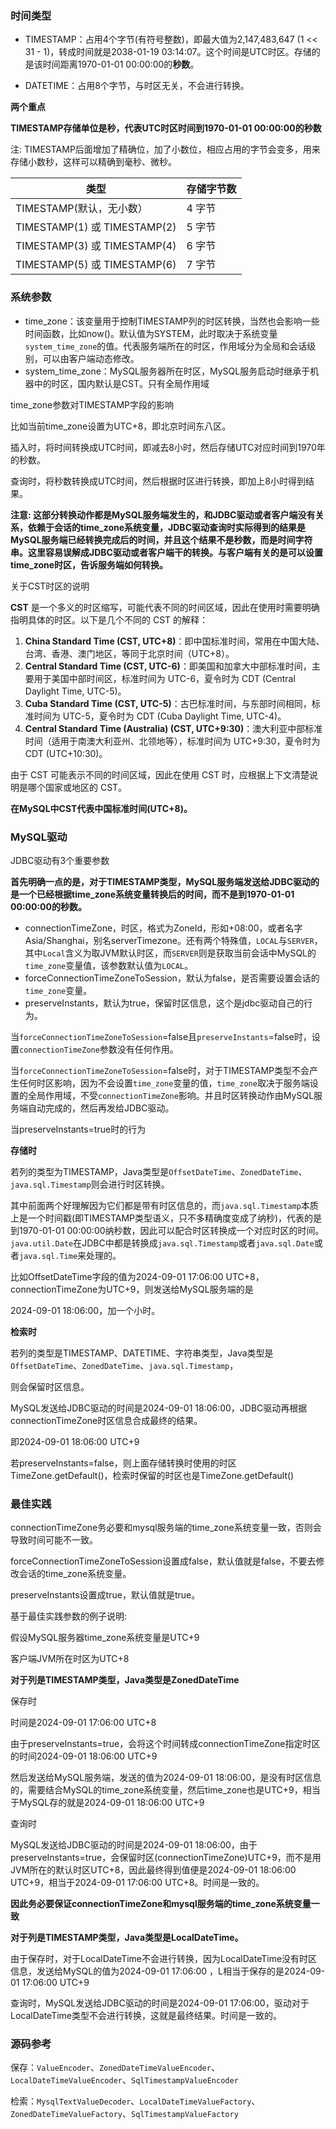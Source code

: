### 时间类型

* TIMESTAMP：占用4个字节(有符号整数)，即最大值为2,147,483,647 (1 << 31 - 1)，转成时间就是2038-01-19 03:14:07。这个时间是UTC时区。存储的是该时间距离1970-01-01 00:00:00的**秒数**。

* DATETIME：占用8个字节，与时区无关，不会进行转换。

**两个重点**

**TIMESTAMP存储单位是秒，代表UTC时区时间到1970-01-01 00:00:00的秒数**

注: TIMESTAMP后面增加了精确位，加了小数位，相应占用的字节会变多，用来存储小数秒，这样可以精确到毫秒、微秒。

| 类型                         | 存储字节数 |
| ---------------------------- | ---------- |
| TIMESTAMP(默认，无小数）     | 4 字节     |
| TIMESTAMP(1) 或 TIMESTAMP(2) | 5 字节     |
| TIMESTAMP(3) 或 TIMESTAMP(4) | 6 字节     |
| TIMESTAMP(5) 或 TIMESTAMP(6) | 7 字节     |

### 系统参数

* time_zone：该变量用于控制TIMESTAMP列的时区转换，当然也会影响一些时间函数，比如now()。默认值为SYSTEM，此时取决于系统变量`system_time_zone`的值。代表服务端所在的时区，作用域分为全局和会话级别，可以由客户端动态修改。
* system_time_zone：MySQL服务器所在时区，MySQL服务启动时继承于机器中的时区，国内默认是CST。只有全局作用域

time_zone参数对TIMESTAMP字段的影响

比如当前time_zone设置为UTC+8，即北京时间东八区。

插入时，将时间转换成UTC时间，即减去8小时，然后存储UTC对应时间到1970年的秒数。

查询时，将秒数转换成UTC时间，然后根据时区进行转换，即加上8小时得到结果。

**注意: 这部分转换动作都是MySQL服务端发生的，和JDBC驱动或者客户端没有关系，依赖于会话的time_zone系统变量，JDBC驱动查询时实际得到的结果是MySQL服务端已经转换完成后的时间，并且这个结果不是秒数，而是时间字符串。这里容易误解成JDBC驱动或者客户端干的转换。与客户端有关的是可以设置time_zone时区，告诉服务端如何转换。**

关于CST时区的说明

**CST** 是一个多义的时区缩写，可能代表不同的时间区域，因此在使用时需要明确指明具体的时区。以下是几个不同的 CST 的解释：

1. **China Standard Time (CST, UTC+8)**：即中国标准时间，常用在中国大陆、台湾、香港、澳门地区，等同于北京时间（UTC+8）。
2. **Central Standard Time (CST, UTC-6)**：即美国和加拿大中部标准时间，主要用于美国中部时间区，标准时间为 UTC-6，夏令时为 CDT (Central Daylight Time, UTC-5)。
3. **Cuba Standard Time (CST, UTC-5)**：古巴标准时间，与东部时间相同，标准时间为 UTC-5，夏令时为 CDT (Cuba Daylight Time, UTC-4)。
4. **Central Standard Time (Australia) (CST, UTC+9:30)**：澳大利亚中部标准时间（适用于南澳大利亚州、北领地等），标准时间为 UTC+9:30，夏令时为 CDT (UTC+10:30)。

由于 CST 可能表示不同的时间区域，因此在使用 CST 时，应根据上下文清楚说明是哪个国家或地区的 CST。

**在MySQL中CST代表中国标准时间(UTC+8)。**

### MySQL驱动

JDBC驱动有3个重要参数

**首先明确一点的是，对于TIMESTAMP类型，MySQL服务端发送给JDBC驱动的是一个已经根据time_zone系统变量转换后的时间，而不是到1970-01-01 00:00:00的秒数。**

* connectionTimeZone，时区，格式为ZoneId，形如+08:00，或者名字Asia/Shanghai，别名serverTimezone。还有两个特殊值，`LOCAL`与`SERVER`，其中`Local`含义为取JVM默认时区，而`SERVER`则是获取当前会话中MySQL的`time_zone`变量值，该参数默认值为`LOCAL`。
* forceConnectionTimeZoneToSession，默认为false，是否需要设置会话的`time_zone`变量。
* preserveInstants，默认为true，保留时区信息，这个是jdbc驱动自己的行为。

当`forceConnectionTimeZoneToSession`=false且`preserveInstants`=false时，设置`connectionTimeZone`参数没有任何作用。

当`forceConnectionTimeZoneToSession`=false时，对于TIMESTAMP类型不会产生任何时区影响，因为不会设置`time_zone`变量的值，`time_zone`取决于服务端设置的全局作用域，不受`connectionTimeZone`影响。并且时区转换动作由MySQL服务端自动完成的，然后再发给JDBC驱动。

当preserveInstants=true时的行为

**存储时**

若列的类型为TIMESTAMP，Java类型是`OffsetDateTime`、`ZonedDateTime`、`java.sql.Timestamp`则会进行时区转换。

其中前面两个好理解因为它们都是带有时区信息的，而`java.sql.Timestamp`本质上是一个时间戳(即TIMESTAMP类型语义，只不多精确度变成了纳秒)，代表的是到1970-01-01 00:00:00纳秒数，因此可以配合时区转换成一个对应时区的时间。`java.util.Date`在JDBC中都是转换成`java.sql.Timestamp`或者`java.sql.Date`或者`java.sql.Time`来处理的。

比如OffsetDateTime字段的值为2024-09-01 17:06:00 UTC+8，connectionTimeZone为UTC+9，则发送给MySQL服务端的是

2024-09-01 18:06:00，加一个小时。

**检索时**

若列的类型是TIMESTAMP、DATETIME、字符串类型，Java类型是`OffsetDateTime`、`ZonedDateTime`、`java.sql.Timestamp`，

则会保留时区信息。

MySQL发送给JDBC驱动的时间是2024-09-01 18:06:00，JDBC驱动再根据connectionTimeZone时区信息合成最终的结果。

即2024-09-01 18:06:00 UTC+9

若preserveInstants=false，则上面存储转换时使用的时区TimeZone.getDefault()，检索时保留的时区也是TimeZone.getDefault()

### 最佳实践

connectionTimeZone务必要和mysql服务端的time_zone系统变量一致，否则会导致时间可能不一致。

forceConnectionTimeZoneToSession设置成false，默认值就是false，不要去修改会话的time_zone系统变量。

preserveInstants设置成true，默认值就是true。

基于最佳实践参数的例子说明:

假设MySQL服务器time_zone系统变量是UTC+9

客户端JVM所在时区为UTC+8

**对于列是TIMESTAMP类型，Java类型是ZonedDateTime**

保存时

时间是2024-09-01 17:06:00 UTC+8

由于preserveInstants=true，会将这个时间转成connectionTimeZone指定时区的时间2024-09-01 18:06:00 UTC+9

然后发送给MySQL服务端，发送的值为2024-09-01 18:06:00，是没有时区信息的，需要结合MySQL的time_zone系统变量，然后time_zone也是UTC+9，相当于MySQL存的就是2024-09-01 18:06:00 UTC+9

查询时

MySQL发送给JDBC驱动的时间是2024-09-01 18:06:00，由于preserveInstants=true，会保留时区(connectionTimeZone)UTC+9，而不是用JVM所在的默认时区UTC+8，因此最终得到值便是2024-09-01 18:06:00 UTC+9，相当于2024-09-01 17:06:00 UTC+8。时间是一致的。

**因此务必要保证connectionTimeZone和mysql服务端的time_zone系统变量一致**

**对于列是TIMESTAMP类型，Java类型是LocalDateTime。**

由于保存时，对于LocalDateTime不会进行转换，因为LocalDateTime没有时区信息，发送给MySQL的值为2024-09-01 17:06:00 ，L相当于保存的是2024-09-01 17:06:00 UTC+9

查询时，MySQL发送给JDBC驱动的时间是2024-09-01 17:06:00，驱动对于LocalDateTime类型不会进行转换，这就是最终结果。时间是一致的。

### 源码参考

保存：`ValueEncoder`、`ZonedDateTimeValueEncoder`、`LocalDateTimeValueEncoder`、`SqlTimestampValueEncoder`

检索：`MysqlTextValueDecoder`、`LocalDateTimeValueFactory`、`ZonedDateTimeValueFactory`、`SqlTimestampValueFactory`
